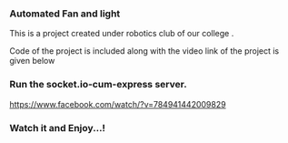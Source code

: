 
### Automated Fan and light

This is a project created under robotics club of our college . 

Code of the project is included along with the video link of the project is given below

### Run the socket.io-cum-express server.

https://www.facebook.com/watch/?v=784941442009829

### Watch it and Enjoy...!
